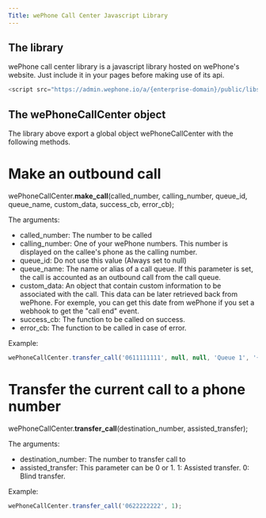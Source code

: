 ```yaml
---
Title: wePhone Call Center Javascript Library
---
```


## The library

wePhone call center library is a javascript library hosted on wePhone's website. Just include it in your pages before making use of its api.

```javascript
<script src="https://admin.wephone.io/a/{enterprise-domain}/public/libs/1.0/wephone_callcenter_1.1.0.js"></script>
```

## The wePhoneCallCenter object

The library above export a global object wePhoneCallCenter with the following methods.


# Make an outbound call

wePhoneCallCenter.**make_call**(called_number, calling_number, queue_id, queue_name, custom_data, success_cb, error_cb);

The arguments:
- called_number: The number to be called
- calling_number: One of your wePhone numbers. This number is displayed on the callee's phone as the calling number.
- queue_id: Do not use this value (Always set to null)
- queue_name: The name or alias of a call queue. If this parameter is set, the call is accounted as an outbound call from the call queue.
- custom_data: An object that contain custom information to be associated with the call. This data can be later retrieved back from wePhone. For exemple, you can get this date from wePhone if you set a webhook to get the "call end" event.
- success_cb: The function to be called on success.
- error_cb: The function to be called in case of error.

Example:
```javascript
wePhoneCallCenter.transfer_call('0611111111', null, null, 'Queue 1', '{"client_id": "12131"}');
```

# Transfer the current call to a phone number

wePhoneCallCenter.**transfer_call**(destination_number, assisted_transfer);


The arguments:
- destination_number: The number to transfer call to
- assisted_transfer: This parameter can be 0 or 1. 1: Assisted transfer. 0: Blind transfer.

Example:
```javascript
wePhoneCallCenter.transfer_call('0622222222', 1);
```
